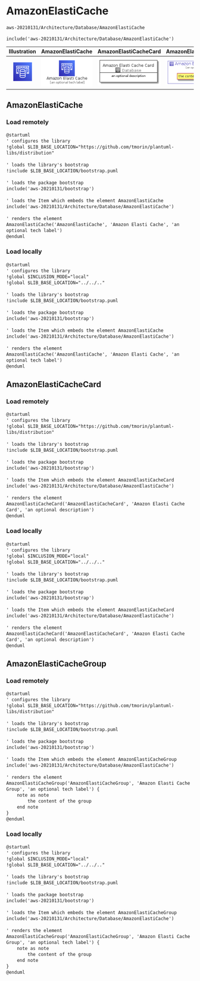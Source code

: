 # AmazonElastiCache


```text
aws-20210131/Architecture/Database/AmazonElastiCache
```

```text
include('aws-20210131/Architecture/Database/AmazonElastiCache')
```



| Illustration | AmazonElastiCache | AmazonElastiCacheCard | AmazonElastiCacheGroup |
| :---: | :---: | :---: | :---: |
| ![illustration for Illustration](../../../aws-20210131/Architecture/Database/AmazonElastiCache.png) | ![illustration for AmazonElastiCache](../../../aws-20210131/Architecture/Database/AmazonElastiCache.Local.png) | ![illustration for AmazonElastiCacheCard](../../../aws-20210131/Architecture/Database/AmazonElastiCacheCard.Local.png) | ![illustration for AmazonElastiCacheGroup](../../../aws-20210131/Architecture/Database/AmazonElastiCacheGroup.Local.png) |




## AmazonElastiCache

### Load remotely
```plantuml
@startuml
' configures the library
!global $LIB_BASE_LOCATION="https://github.com/tmorin/plantuml-libs/distribution"

' loads the library's bootstrap
!include $LIB_BASE_LOCATION/bootstrap.puml

' loads the package bootstrap
include('aws-20210131/bootstrap')

' loads the Item which embeds the element AmazonElastiCache
include('aws-20210131/Architecture/Database/AmazonElastiCache')

' renders the element
AmazonElastiCache('AmazonElastiCache', 'Amazon Elasti Cache', 'an optional tech label')
@enduml
```

### Load locally
```plantuml
@startuml
' configures the library
!global $INCLUSION_MODE="local"
!global $LIB_BASE_LOCATION="../../.."

' loads the library's bootstrap
!include $LIB_BASE_LOCATION/bootstrap.puml

' loads the package bootstrap
include('aws-20210131/bootstrap')

' loads the Item which embeds the element AmazonElastiCache
include('aws-20210131/Architecture/Database/AmazonElastiCache')

' renders the element
AmazonElastiCache('AmazonElastiCache', 'Amazon Elasti Cache', 'an optional tech label')
@enduml
```

## AmazonElastiCacheCard

### Load remotely
```plantuml
@startuml
' configures the library
!global $LIB_BASE_LOCATION="https://github.com/tmorin/plantuml-libs/distribution"

' loads the library's bootstrap
!include $LIB_BASE_LOCATION/bootstrap.puml

' loads the package bootstrap
include('aws-20210131/bootstrap')

' loads the Item which embeds the element AmazonElastiCacheCard
include('aws-20210131/Architecture/Database/AmazonElastiCache')

' renders the element
AmazonElastiCacheCard('AmazonElastiCacheCard', 'Amazon Elasti Cache Card', 'an optional description')
@enduml
```

### Load locally
```plantuml
@startuml
' configures the library
!global $INCLUSION_MODE="local"
!global $LIB_BASE_LOCATION="../../.."

' loads the library's bootstrap
!include $LIB_BASE_LOCATION/bootstrap.puml

' loads the package bootstrap
include('aws-20210131/bootstrap')

' loads the Item which embeds the element AmazonElastiCacheCard
include('aws-20210131/Architecture/Database/AmazonElastiCache')

' renders the element
AmazonElastiCacheCard('AmazonElastiCacheCard', 'Amazon Elasti Cache Card', 'an optional description')
@enduml
```

## AmazonElastiCacheGroup

### Load remotely
```plantuml
@startuml
' configures the library
!global $LIB_BASE_LOCATION="https://github.com/tmorin/plantuml-libs/distribution"

' loads the library's bootstrap
!include $LIB_BASE_LOCATION/bootstrap.puml

' loads the package bootstrap
include('aws-20210131/bootstrap')

' loads the Item which embeds the element AmazonElastiCacheGroup
include('aws-20210131/Architecture/Database/AmazonElastiCache')

' renders the element
AmazonElastiCacheGroup('AmazonElastiCacheGroup', 'Amazon Elasti Cache Group', 'an optional tech label') {
    note as note
        the content of the group
    end note
}
@enduml
```

### Load locally
```plantuml
@startuml
' configures the library
!global $INCLUSION_MODE="local"
!global $LIB_BASE_LOCATION="../../.."

' loads the library's bootstrap
!include $LIB_BASE_LOCATION/bootstrap.puml

' loads the package bootstrap
include('aws-20210131/bootstrap')

' loads the Item which embeds the element AmazonElastiCacheGroup
include('aws-20210131/Architecture/Database/AmazonElastiCache')

' renders the element
AmazonElastiCacheGroup('AmazonElastiCacheGroup', 'Amazon Elasti Cache Group', 'an optional tech label') {
    note as note
        the content of the group
    end note
}
@enduml
```

